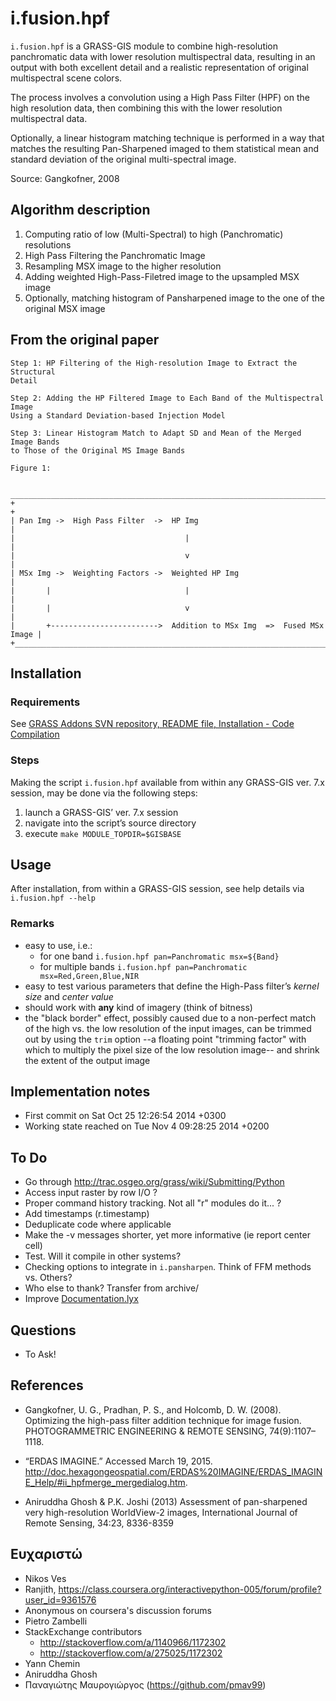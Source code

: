 # i.fusion.hpf

`i.fusion.hpf` is a GRASS-GIS module to combine high-resolution
panchromatic data with lower resolution multispectral data, resulting in an
output with both excellent detail and a realistic representation of original
multispectral scene colors.

The process involves a convolution using a High Pass Filter (HPF) on the high
resolution data, then combining this with the lower resolution multispectral
data.

Optionally, a linear histogram matching technique is performed in a way that
matches the resulting Pan-Sharpened imaged to them statistical mean and standard
deviation of the original multi-spectral image.

Source: Gangkofner, 2008

## Algorithm description

1. Computing ratio of low (Multi-Spectral) to high (Panchromatic) resolutions
2. High Pass Filtering the Panchromatic Image
3. Resampling MSX image to the higher resolution
4. Adding weighted High-Pass-Filetred image to the upsampled MSX image
5. Optionally, matching histogram of Pansharpened image to the one of the
   original MSX image

## From the original paper

```text
Step 1: HP Filtering of the High-resolution Image to Extract the Structural
Detail

Step 2: Adding the HP Filtered Image to Each Band of the Multispectral Image
Using a Standard Deviation-based Injection Model

Step 3: Linear Histogram Match to Adapt SD and Mean of the Merged Image Bands
to Those of the Original MS Image Bands

Figure 1:

 ____________________________________________________________________________
+                                                                            +
| Pan Img ->  High Pass Filter  ->  HP Img                                   |
|                                      |                                     |
|                                      v                                     |
| MSx Img ->  Weighting Factors ->  Weighted HP Img                          |
|       |                              |                                     |
|       |                              v                                     |
|       +------------------------>  Addition to MSx Img  =>  Fused MSx Image |
+____________________________________________________________________________+
```

## Installation

### Requirements

See [GRASS Addons SVN repository, README file, Installation - Code Compilation](https://svn.osgeo.org/grass/grass-addons/README)

### Steps

Making the script `i.fusion.hpf` available from within any GRASS-GIS ver. 7.x
session, may be done via the following steps:

1. launch a GRASS-GIS’ ver. 7.x session
2. navigate into the script’s source directory
3. execute `make MODULE_TOPDIR=$GISBASE`

## Usage

After installation, from within a GRASS-GIS session, see help details via
`i.fusion.hpf --help`

### Remarks

* easy to use, i.e.:
  * for one band `i.fusion.hpf pan=Panchromatic msx=${Band}`
  * for multiple bands `i.fusion.hpf pan=Panchromatic msx=Red,Green,Blue,NIR`
* easy to test various parameters that define the High-Pass filter’s
  *kernel size* and *center value*
* should work with **any** kind of imagery (think of bitness)
* the "black border" effect, possibly caused due to a non-perfect match of the
  high vs. the low resolution of the input images, can be trimmed out by using
  the `trim` option --a floating point "trimming factor" with which to multiply
  the pixel size of the low resolution image-- and shrink the extent of the
  output image

## Implementation notes

* First commit on Sat Oct 25 12:26:54 2014 +0300
* Working state reached on Tue Nov 4 09:28:25 2014 +0200

## To Do

* Go through <http://trac.osgeo.org/grass/wiki/Submitting/Python>
* Access input raster by row I/O ?
* Proper command history tracking. Not all "r" modules do it... ?
* Add timestamps (r.timestamp)
* Deduplicate code where applicable
* Make the -v messages shorter, yet more informative (ie report center cell)
* Test. Will it compile in other systems?
* Checking options to integrate in `i.pansharpen`. Think of FFM methods vs.
  Others?
* Who else to thank?  Transfer from archive/
* Improve [Documentation.lyx](https://gitlab.com/NikosAlexandris/i.fusion.hpf/blob/master/lyx/Documentation.lyx)

## Questions

* To Ask!

## References

* Gangkofner, U. G., Pradhan, P. S., and Holcomb, D. W. (2008). Optimizing
  the high-pass filter addition technique for image fusion.
  PHOTOGRAMMETRIC ENGINEERING & REMOTE SENSING, 74(9):1107–1118.
* “ERDAS IMAGINE.” Accessed March 19, 2015. <http://doc.hexagongeospatial.com/ERDAS%20IMAGINE/ERDAS_IMAGINE_Help/#ii_hpfmerge_mergedialog.htm>.

* Aniruddha Ghosh & P.K. Joshi (2013) Assessment of pan-sharpened very
  high-resolution WorldView-2 images, International Journal of Remote Sensing,
  34:23, 8336-8359

## Ευχαριστώ

* Nikos Ves
* Ranjith, <https://class.coursera.org/interactivepython-005/forum/profile?user_id=9361576>
* Anonymous on coursera's discussion forums
* Pietro Zambelli
* StackExchange contributors
  * <http://stackoverflow.com/a/1140966/1172302>
  * <http://stackoverflow.com/a/275025/1172302>
* Yann Chemin
* Aniruddha Ghosh
* Παναγιώτης Μαυρογιώργος (<https://github.com/pmav99>)
